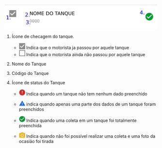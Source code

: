 <img src="https://raw.githubusercontent.com/HES-Informatica/ColetaLeiteDocs/main/img/descricao_tanques.png" />

1. Ícone de checagem do tanque.
    - <img src='https://raw.githubusercontent.com/HES-Informatica/ColetaLeiteDocs/main/img/check_preenchido.png' width='20px' />   Indica que o motorista ja passou por aquele tanque
    - <img src='https://raw.githubusercontent.com/HES-Informatica/ColetaLeiteDocs/main/img/check_vazio.png' width='20px' />  Indica que o motorista ainda não passou por aquele tanque

2. Nome do Tanque

3. Código do Tanque

4. Ícone de status do Tanque
   
   - <img src='https://raw.githubusercontent.com/HES-Informatica/ColetaLeiteDocs/main/img/status_nao_coletado.png' width='20px' /> Indica quando um tanque não tem nenhum dado preenchido
   
   - <img src='https://raw.githubusercontent.com/HES-Informatica/ColetaLeiteDocs/main/img/status_incompleto.png' width='20px' /> indica quando apenas uma parte dos dados de um tanque foram preenchidos
   
   - <img src='https://raw.githubusercontent.com/HES-Informatica/ColetaLeiteDocs/main/img/status_ok.png' width='20px' /> Indica quando uma coleta em um tanque foi totalmente preenchida
   
   - <img src='https://raw.githubusercontent.com/HES-Informatica/ColetaLeiteDocs/main/img/status_problema_coleta.png' width='20px' /> Indica quando não foi possível realizar uma coleta e uma foto da ocasião foi tirada
